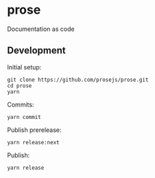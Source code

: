 # prose

Documentation as code

## Development

Initial setup:

```
git clone https://github.com/prosejs/prose.git
cd prose
yarn
```

Commits:

```
yarn commit
```

Publish prerelease:

```
yarn release:next
```

Publish:

```
yarn release
```
